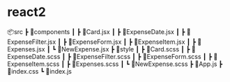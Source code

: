 # react2

📦src
┣ 📂components
┃ ┣ 📜Card.jsx
┃ ┣ 📜ExpenseDate.jsx
┃ ┣ 📜ExpenseFilter.jsx
┃ ┣ 📜ExpenseForm.jsx
┃ ┣ 📜ExpenseItem.jsx
┃ ┣ 📜Expenses.jsx
┃ ┗ 📜NewExpense.jsx
┣ 📂style
┃ ┣ 📜Card.scss
┃ ┣ 📜ExpenseDate.scss
┃ ┣ 📜ExpenseFilter.scss
┃ ┣ 📜ExpenseForm.scss
┃ ┣ 📜ExpenseItem.scss
┃ ┣ 📜Expenses.scss
┃ ┗ 📜NewExpense.scss
┣ 📜App.js
┣ 📜index.css
┗ 📜index.js
